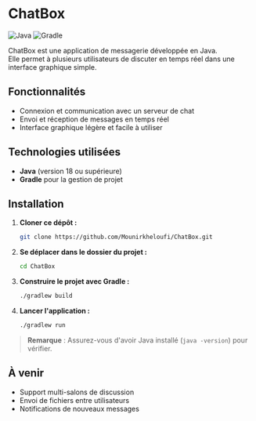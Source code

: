 # ChatBox

![Java](https://img.shields.io/badge/Java-18%2B-blue) ![Gradle](https://img.shields.io/badge/Gradle-Build_Tool-green)

ChatBox est une application de messagerie développée en Java.  
Elle permet à plusieurs utilisateurs de discuter en temps réel dans une interface graphique simple.

## Fonctionnalités

- Connexion et communication avec un serveur de chat
- Envoi et réception de messages en temps réel
- Interface graphique légère et facile à utiliser

## Technologies utilisées

- **Java** (version 18 ou supérieure)
- **Gradle** pour la gestion de projet

## Installation

1. **Cloner ce dépôt :**

    ```bash
    git clone https://github.com/Mounirkheloufi/ChatBox.git
    ```

2. **Se déplacer dans le dossier du projet :**

    ```bash
    cd ChatBox
    ```

3. **Construire le projet avec Gradle :**

    ```bash
    ./gradlew build
    ```

4. **Lancer l'application :**

    ```bash
    ./gradlew run
    ```

> **Remarque** : Assurez-vous d'avoir Java installé (`java -version`) pour vérifier.

## À venir

- Support multi-salons de discussion
- Envoi de fichiers entre utilisateurs
- Notifications de nouveaux messages
